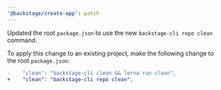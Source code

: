 ```yaml
---
'@backstage/create-app': patch
---
```


Updated the root `package.json` to use the new `backstage-cli repo clean` command.

To apply this change to an existing project, make the following change to the root `package.json`:

```diff
-    "clean": "backstage-cli clean && lerna run clean",
+    "clean": "backstage-cli repo clean",
```
